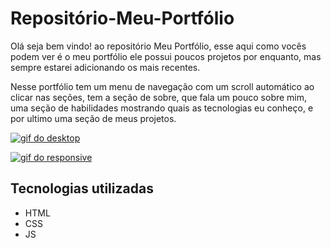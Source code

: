 # Repositório-Meu-Portfólio
Olá seja bem vindo! ao repositório Meu Portfólio, esse aqui como vocês podem ver é o meu portfólio ele possui poucos projetos por enquanto, mas sempre estarei adicionando os mais recentes.

Nesse portfólio tem um menu de navegação com um scroll automático ao clicar nas seções, tem a seção de sobre, que fala um pouco sobre mim, uma seção de habilidades mostrando quais as tecnologias eu conheço, e por ultimo uma seção de meus projetos.

[<img src="./src/animação.gif" alt="gif do desktop">](https://portfolio-7r5u5m2n9-gustavo-silvas-projects-ee807f68.vercel.app/)

[ <img src="./src/animação responsive.gif" alt="gif do responsive">](https://portfolio-7r5u5m2n9-gustavo-silvas-projects-ee807f68.vercel.app/)

## Tecnologias utilizadas
- HTML
- CSS
- JS